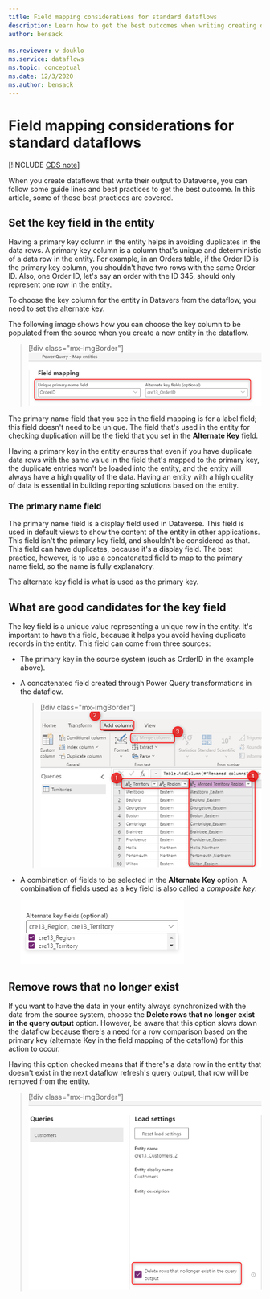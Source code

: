 ```yaml
---
title: Field mapping considerations for standard dataflows
description: Learn how to get the best outcomes when writing creating dataflows that write their output to Dataverse
author: bensack

ms.reviewer: v-douklo
ms.service: dataflows
ms.topic: conceptual
ms.date: 12/3/2020
ms.author: bensack
---
```


# Field mapping considerations for standard dataflows

[!INCLUDE [CDS note](../includes/cc-data-platform-banner.md)]

When you create dataflows that write their output to Dataverse, you can follow some guide lines and best practices to get the best outcome. In this article, some of those best practices are covered.

## Set the key field in the entity

Having a primary key column in the entity helps in avoiding duplicates in the data rows. A primary key column is a column that's unique and deterministic of a data row in the entity. For example, in an Orders table, if the Order ID is the primary key column, you shouldn't have two rows with the same Order ID. Also, one Order ID, let's say an order with the ID 345, should only represent one row in the entity.

To choose the key column for the entity in Datavers from the dataflow, you need to set the alternate key.

The following image shows how you can choose the key column to be populated from the source when you create a new entity in the dataflow.

> [!div class="mx-imgBorder"]
> ![Primary key and the alternate key are the same](media/PKAKsame.png)

The primary name field that you see in the field mapping is for a label field; this field doesn't need to be unique. The field that's used in the entity for checking duplication will be the field that you set in the **Alternate Key** field.

Having a primary key in the entity ensures that even if you have duplicate data rows with the same value in the field that's mapped to the primary key, the duplicate entries won't be loaded into the entity, and the entity will always have a high quality of the data. Having an entity with a high quality of data is essential in building reporting solutions based on the entity.

### The primary name field

The primary name field is a display field used in Dataverse. This field is used in default views to show the content of the entity in other applications. This field isn't the primary key field, and shouldn't be considered as that. This field can have duplicates, because it's a display field. The best practice, however, is to use a concatenated field to map to the primary name field, so the name is fully explanatory.

The alternate key field is what is used as the primary key.

## What are good candidates for the key field

The key field is a unique value representing a unique row in the entity. It's important to have this field, because it helps you avoid having duplicate records in the entity. This field can come from three sources:

- The primary key in the source system (such as OrderID in the example above).

- A concatenated field created through Power Query transformations in the dataflow. 

  > [!div class="mx-imgBorder"]
  > ![Merging columns to create a concatenated unique column](media/MergeColumnsDataflow.png)

- A combination of fields to be selected in the **Alternate Key** option. A combination of fields used as a key field is also called a *composite key*.

  ![Creating a composite key through field mapping](media/CompositeKeyMapping.png)

## Remove rows that no longer exist

If you want to have the data in your entity always synchronized with the data from the source system, choose the **Delete rows that no longer exist in the query output** option. However, be aware that this option slows down the dataflow because there's a need for a row comparison based on the primary key (alternate Key in the field mapping of the dataflow) for this action to occur.

Having this option checked means that if there's a data row in the entity that doesn't exist in the next dataflow refresh's query output, that row will be removed from the entity.

> [!div class="mx-imgBorder"]
> ![Delete rows that no longer exists](media/DeleteRowsNotExist.png)




